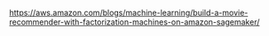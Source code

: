 https://aws.amazon.com/blogs/machine-learning/build-a-movie-recommender-with-factorization-machines-on-amazon-sagemaker/




